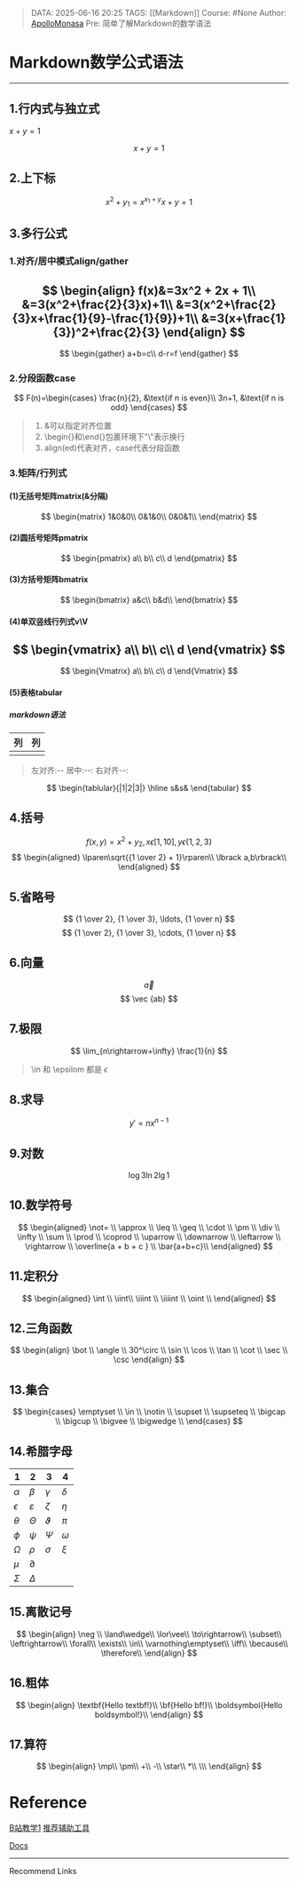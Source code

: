 > DATA: 2025-06-16 20:25
> TAGS: [[Markdown]]
> Course: #None 
> Author: [ApolloMonasa](https://github.com/ApolloMonasa)
> Pre: 简单了解Markdown的数学语法

# Markdown数学公式语法
---
## 1.行内式与独立式

$x+y=1$

$$x+y=1$$
## 2.上下标

$$
x^2+y_1=x^{x_1+y}
x+y = 1
$$

## 3.多行公式
### 1.对齐/居中模式align/gather

$$
\begin{align}
f(x)&=3x^2 + 2x + 1\\
&=3(x^2+\frac{2}{3}x)+1\\
&=3(x^2+\frac{2}{3}x+\frac{1}{9}-\frac{1}{9})+1\\
&=3(x+\frac{1}{3})^2+\frac{2}{3}
\end{align}
$$
---
$$
\begin{gather}
a+b=c\\
d-r=f
\end{gather}
$$
### 2.分段函数case
$$
F(n)=\begin{cases}
\frac{n}{2}, &\text{if n is even}\\
3n+1, &\text{if n is odd}
\end{cases}
$$
> 1. &可以指定对齐位置
> 2. \begin{}和\end{}包裹环境下"\\"表示换行
> 3. align(ed)代表对齐，case代表分段函数

### 3.矩阵/行列式
#### (1)无括号矩阵matrix(&分隔)
$$
\begin{matrix}
1&0&0\\
0&1&0\\
0&0&1\\
\end{matrix}
$$
#### (2)圆括号矩阵pmatrix
$$
\begin{pmatrix}
a\\
b\\
c\\
d
\end{pmatrix}
$$
#### (3)方括号矩阵bmatrix
$$
\begin{bmatrix}
a&c\\
b&d\\
\end{bmatrix}
$$
#### (4)单双竖线行列式v\V
$$
\begin{vmatrix}
a\\
b\\
c\\
d
\end{vmatrix}
$$
---
$$
\begin{Vmatrix}
a\\
b\\
c\\
d
\end{Vmatrix}
$$
#### (5)表格tabular
##### markdown语法

| 列   | 列   |
| --- | --- |
|     |     |
> 左对齐:--
> 居中:--:
> 右对齐--:

$$
\begin{tablular}{|1|2|3|}
\hline
s&s&
\end{tabular}
$$
## 4.括号

$$
f(x,y)=x^2+y_2,x \epsilon [1, 10], y \epsilon \{1, 2, 3\}
$$
$$
\begin{aligned}
\lparen\sqrt{{1 \over 2} + 1}\rparen\\
\lbrack a,b\rbrack\\
\end{aligned}
$$
## 5.省略号
$$
{1 \over 2}, {1 \over 3}, \ldots, {1 \over n}
$$
$$
{1 \over 2}, {1 \over 3}, \cdots, {1 \over n}
$$

## 6.向量
$$
\vec a
$$
$$
\vec {ab}
$$
## 7.极限
$$
\lim_{n\rightarrow+\infty} \frac{1}{n}
$$
> \in 和 \epsilom 都是 $\epsilon$

## 8.求导
$$
y \prime = nx^{n-1}
$$
## 9.对数
$$
\log3\ln2\lg1
$$

## 10.数学符号
$$
\begin{aligned}
\not= \\
\approx \\
\leq \\
\geq \\
\cdot \\
\pm \\
\div \\
\infty \\
\sum \\
\prod \\
\coprod \\
\uparrow \\
\downarrow \\
\leftarrow \\
\rightarrow \\
\overline{a + b + c } \\
\bar{a+b+c}\\
\end{aligned}
$$
## 11.定积分
$$
\begin{aligned}
\int \\
\iint\\
\iiint \\
\iiiint \\
\oint \\
\end{aligned}
$$
## 12.三角函数
$$
\begin{align}
\bot \\
\angle \\
30^\circ \\
\sin \\
\cos \\
\tan \\
\cot \\
\sec \\
\csc
\end{align}
$$
## 13.集合
$$
\begin{cases}
\emptyset \\
\in \\
\notin \\
\supset \\
\supseteq \\
\bigcap \\
\bigcup \\
\bigvee \\
\bigwedge \\
\end{cases}
$$
## 14.希腊字母

| 1          | 2             | 3           | 4        |
| ---------- | ------------- | ----------- | -------- |
| $\alpha$   | $\beta$       | $\gamma$    | $\delta$ |
| $\epsilon$ | $\varepsilon$ | $\zeta$     | $\eta$   |
| $\theta$   | $\Theta$      | $\vartheta$ | $\pi$    |
| $\phi$     | $\psi$        | $\Psi$      | $\omega$ |
| $\Omega$   | $\rho$        | $\sigma$    | $\xi$    |
| $\mu$      | $\partial$    |             |          |
| $\Sigma$   | $\Delta$      |             |          |

## 15.离散记号
$$
\begin{align}
\neg \\
\land\wedge\\
\lor\vee\\
\to\rightarrow\\
\subset\\
\leftrightarrow\\
\forall\\
\exists\\
\in\\
\varnothing\emptyset\\
\iff\\
\because\\
\therefore\\
\end{align}
$$
## 16.粗体
$$
\begin{align}
\textbf{Hello textbf!}\\
\bf{Hello bf!}\\
\boldsymbol{Hello boldsymbol!}\\
\end{align}
$$
## 17.算符
$$
\begin{align}
\mp\\
\pm\\
+\\
-\\
\star\\
*\\
\\\
\end{align}
$$
# Reference
[B站教学1](https://www.bilibili.com/video/BV1Fg411i7wH?vd_source=bf539df4a6ae0f9adeb837e24e051caf)
[推荐辅助工具](https://simpletex.cn/download)

[Docs](https://katex.org/docs/supported)



---
Recommend Links

